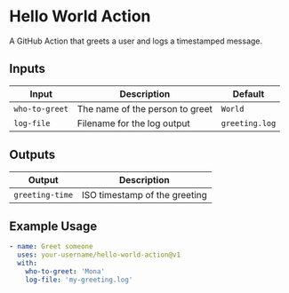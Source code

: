 # Hello World Action

A GitHub Action that greets a user and logs a timestamped message.

## Inputs

| Input | Description | Default |
|-------|-------------|---------|
| `who-to-greet` | The name of the person to greet | `World` |
| `log-file` | Filename for the log output | `greeting.log` |

## Outputs

| Output | Description |
|--------|-------------|
| `greeting-time` | ISO timestamp of the greeting |

## Example Usage

```yaml
- name: Greet someone
  uses: your-username/hello-world-action@v1
  with:
    who-to-greet: 'Mona'
    log-file: 'my-greeting.log'